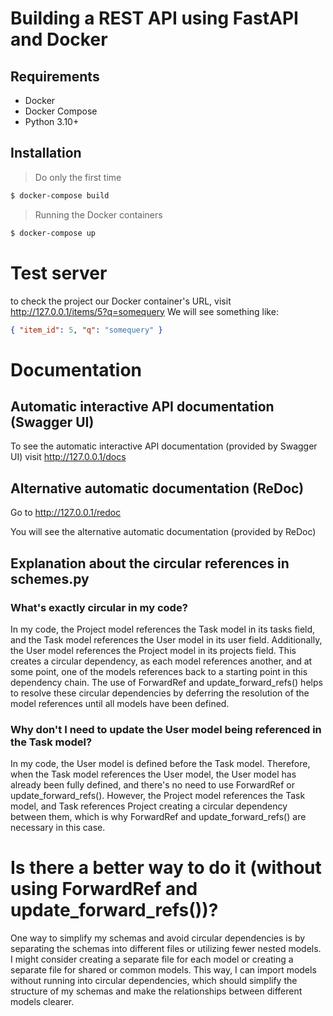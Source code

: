 # Building a REST API using FastAPI and Docker

## Requirements

- Docker
- Docker Compose
- Python 3.10+

## Installation

> Do only the first time

```bash
$ docker-compose build
```

> Running the Docker containers

```bash
$ docker-compose up
```

# Test server

to check the project our Docker container's URL, visit http://127.0.0.1/items/5?q=somequery
We will see something like:

```json
{ "item_id": 5, "q": "somequery" }
```

# Documentation

## Automatic interactive API documentation (Swagger UI)

To see the automatic interactive API documentation (provided by Swagger UI) visit http://127.0.0.1/docs

## Alternative automatic documentation (ReDoc)

Go to http://127.0.0.1/redoc

You will see the alternative automatic documentation (provided by ReDoc)

## Explanation about the circular references in schemes.py

### What's exactly circular in my code?

In my code, the Project model references the Task model in its tasks field, and the Task model references the User model in its user field. Additionally, the User model references the Project model in its projects field. This creates a circular dependency, as each model references another, and at some point, one of the models references back to a starting point in this dependency chain. The use of ForwardRef and update_forward_refs() helps to resolve these circular dependencies by deferring the resolution of the model references until all models have been defined.

### Why don't I need to update the User model being referenced in the Task model?

In my code, the User model is defined before the Task model. Therefore, when the Task model references the User model, the User model has already been fully defined, and there's no need to use ForwardRef or update_forward_refs(). However, the Project model references the Task model, and Task references Project creating a circular dependency between them, which is why ForwardRef and update_forward_refs() are necessary in this case.

# Is there a better way to do it (without using ForwardRef and update_forward_refs())?

One way to simplify my schemas and avoid circular dependencies is by separating the schemas into different files or utilizing fewer nested models. I might consider creating a separate file for each model or creating a separate file for shared or common models. This way, I can import models without running into circular dependencies, which should simplify the structure of my schemas and make the relationships between different models clearer.
